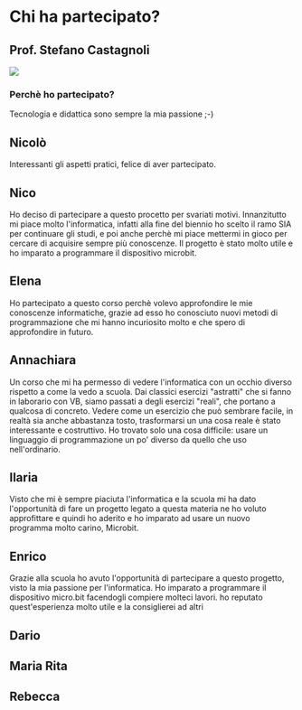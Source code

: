 # Chi ha partecipato?
## Prof. Stefano Castagnoli

![](img/persone/scastagnoli2019.jpg)

### Perchè ho partecipato?

Tecnologia e didattica sono sempre la mia passione ;-)

## Nicolò

Interessanti gli aspetti pratici, felice di aver partecipato.

## Nico

Ho deciso di partecipare a questo procetto per svariati motivi. Innanzitutto mi piace molto l'informatica, infatti alla fine del biennio ho scelto il ramo SIA per continuare gli studi, e poi anche perchè mi piace mettermi in gioco per cercare di acquisire sempre più conoscenze. Il progetto è stato molto utile e ho imparato a programmare il dispositivo microbit.

## Elena

Ho partecipato a questo corso perchè volevo approfondire le mie conoscenze informatiche, grazie ad esso ho conosciuto nuovi metodi di programmazione che mi hanno incuriosito molto e che spero di approfondire in futuro.

## Annachiara

Un corso che mi ha permesso di vedere l'informatica con un occhio diverso rispetto a come la vedo a scuola.
Dai classici esercizi "astratti" che si fanno in laborario con VB, siamo passati a degli esercizi "reali", che portano a qualcosa di concreto. 
Vedere come un esercizio che può sembrare facile, in realtà sia anche abbastanza tosto, trasformarsi un una cosa reale è stato interessante e costruttivo.
Ho trovato solo una cosa difficile: usare un linguaggio di programmazione un po' diverso da quello che uso nell'ordinario.

## Ilaria

Visto che mi è sempre piaciuta l'informatica e la scuola mi ha dato l'opportunità di fare un progetto legato a questa materia ne ho voluto approfittare e quindi ho aderito e ho imparato ad usare un nuovo programma molto carino, Microbit.


## Enrico

Grazie alla scuola ho avuto l'opportunità di partecipare a questo progetto, visto la mia passione per l'informatica.
Ho imparato a programmare il dispositivo micro.bit facendogli compiere molteci lavori.
ho reputato quest'esperienza molto utile e la consiglierei ad altri

## Dario

## Maria Rita

## Rebecca

